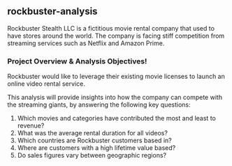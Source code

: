 ## **rockbuster-analysis** 

Rockbuster Stealth LLC is a fictitious movie rental company that used to have stores around the world. The company is facing stiff competition from streaming services such as Netflix and Amazon Prime.

### **Project Overview & Analysis Objectives!**  

Rockbuster would like to leverage their existing movie licenses to launch an online video rental service.

This analysis will provide insights into how the company can compete with the  streaming giants, by answering the following key questions:  
1. Which movies and categories have contributed the most and least to revenue?
2. What was the average rental duration for all videos?
3. Which countries are Rockbuster customers based in?
4. Where are customers with a high lifetime value based?
5. Do sales figures vary between geographic regions?


